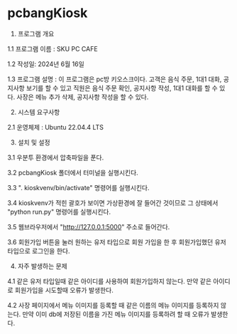 # pcbangKiosk

1. 프로그램 개요

1.1 프로그램 이름 : SKU PC CAFE

1.2 작성일: 2024년 6월 16일

1.3 프로그램 설명 : 이 프로그램은 pc방 키오스크이다. 고객은 음식 주문, 1대1 대화, 공지사항 보기를 할 수 있고 직원은 음식 주문 확인, 공지사항 작성, 1대1 대화를 할 수 있다. 사장은 메뉴 추가 삭제, 공지사항 작성을 할 수 있다.


2. 시스템 요구사항

2.1 운영체제 : Ubuntu 22.04.4 LTS

3. 설치 및 설정

3.1 우분투 환경에서 압축파일을 푼다.

3.2 pcbangKiosk 폴더에서 터미널을 실행시킨다.

3.3 ". kioskvenv/bin/activate" 명령어를 실행시킨다.

3.4 kioskvenv가 적힌 괄호가 보이면 가상환경에 잘 들어간 것이므로 그 상태에서 "python run.py" 명령어를 실행시킨다.

3.5 웹브라우저에서 "http://127.0.0.1:5000" 주소로 들어간다.

3.6 회원가입 버튼을 눌러 원하는 유저 타입으로 회원 가입을 한 후 회원가입했던 유저 타입으로 로그인을 한다.


4. 자주 발생하는 문제

4.1 같은 유저 타입일때 같은 아이디를 사용하여 회원가입하지 않는다. 만약 같은 아이디로 회원가입을 시도할때 오류가 발생한다.

4.2 사장 페이지에서 메뉴 이미지를 등록할 때 같은 이름의 메뉴 이미지를 등록하지 않는다. 만약 이미 db에 저장된 이름을 가진 메뉴 이미지를 등록하려 할 때 오류가 발생한다.
